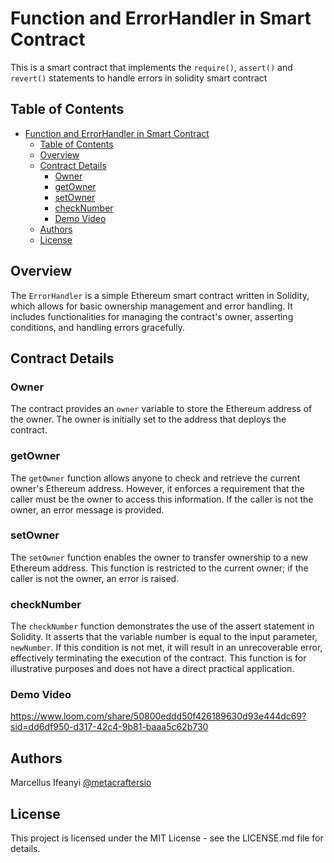 # Function and ErrorHandler in Smart Contract

This is a smart contract that implements the `require()`, `assert()` and `revert()` statements to handle errors in solidity smart contract

## Table of Contents

- [Function and ErrorHandler in Smart Contract](#function-and-errorhandler-in-smart-contract)
  - [Table of Contents](#table-of-contents)
  - [Overview](#overview)
  - [Contract Details](#contract-details)
    - [Owner](#owner)
    - [getOwner](#getowner)
    - [setOwner](#setowner)
    - [checkNumber](#checknumber)
    - [Demo Video](#demo-video)
  - [Authors](#authors)
  - [License](#license)

## Overview

The `ErrorHandler` is a simple Ethereum smart contract written in Solidity, which allows for basic ownership management and error handling. It includes functionalities for managing the contract's owner, asserting conditions, and handling errors gracefully.

## Contract Details

### Owner

The contract provides an `owner` variable to store the Ethereum address of the owner. The owner is initially set to the address that deploys the contract.

### getOwner

The `getOwner` function allows anyone to check and retrieve the current owner's Ethereum address. However, it enforces a requirement that the caller must be the owner to access this information. If the caller is not the owner, an error message is provided.

### setOwner

The `setOwner` function enables the owner to transfer ownership to a new Ethereum address. This function is restricted to the current owner; if the caller is not the owner, an error is raised.

### checkNumber

The `checkNumber` function demonstrates the use of the assert statement in Solidity. It asserts that the variable number is equal to the input parameter, `newNumber`. If this condition is not met, it will result in an unrecoverable error, effectively terminating the execution of the contract. This function is for illustrative purposes and does not have a direct practical application.

### Demo Video

https://www.loom.com/share/50800eddd50f426189630d93e444dc69?sid=dd6df950-d317-42c4-9b81-baaa5c62b730

## Authors

Marcellus Ifeanyi
[@metacraftersio](https://twitter.com/Mars_Energy)

## License

This project is licensed under the MIT License - see the LICENSE.md file for details.
